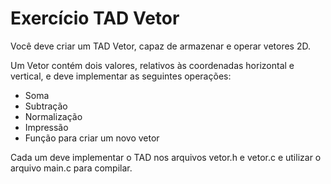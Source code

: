 # Exercício TAD Vetor

Você deve criar um TAD Vetor, capaz de armazenar e operar vetores 2D.

Um Vetor contém dois valores, relativos às coordenadas horizontal e vertical, e deve implementar as seguintes operações:

- Soma
- Subtração
- Normalização
- Impressão
- Função para criar um novo vetor

Cada um deve implementar o TAD nos arquivos vetor.h e vetor.c e utilizar o arquivo main.c para compilar.